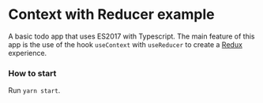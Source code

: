 # Context with Reducer example

A basic todo app that uses ES2017 with Typescript.
The main feature of this app is the use of the hook
`useContext` with `useReducer` to create a [Redux](https://react-redux.js.org/)
experience.

### How to start

Run `yarn start`.

